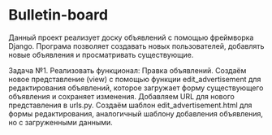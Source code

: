 # Bulletin-board
Данный проект реализует доску объявлений с помощью фреймворка Django.
Програма позволяет создавать новых пользователей, добавлять новые объявления и просматривать существующие.

Задача №1. Реализовать функционал: Правка объявлений.
Создаём новое представление (view) с помощью функции edit_advertisement для редактирования объявлений, которое загружает форму существующего объявления и сохраняет изменения.
Добавляем URL для нового представления в urls.py.
Создаём шаблон edit_advertisement.html для формы редактирования, аналогичный шаблону добавления объявления, но с загруженными данными.
